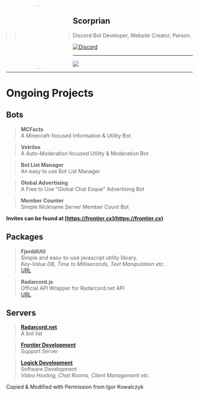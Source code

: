 <img width="170" height="170" align="left" style="float: left; margin: 0 10px 0 0; border-radius: 50%;" src="https://frontier.cx/static/scorprianpfp.png">  

## Scorprian
> Discord Bot Developer, Website Creator, Person.<br>

[![Discord](https://img.shields.io/discord/666599184844980224?color=333&label=Server&logo=discord&logoColor=fff&style=flat-square)](https://frontier.cx/discord)


---
<a href="https://discord.com/users/381710555096023061">
 <img src="https://lanyard.cnrad.dev/api/381710555096023061?hideTimestamp=true" style="float: center;" align="center" />
</a>

---

# Ongoing Projects  


## Bots

> **MCFacts**  
A Minecraft-focused Information & Utility Bot  

> **Vetrilox**  
A Auto-Moderation focused Utility & Moderation Bot  

> **Bot List Manager**  
An easy to use Bot List Manager

> **Global Advertising**  
A Free to Use "Global Chat Esque" Advertising Bot

> **Member Counter**  
Simple Nickname Server Member Count Bot

**Invites can be found at [https://frontier.cx](https://frontier.cx)**

## Packages
> **FjorddUtil**  
Simple and easy-to-use javascript utility library.  
> *Key-Value DB, Time to Milliseconds, Text Manipulation etc.*  
[URL](https://www.npmjs.com/package/fjorddutil)

> **Radarcord.js**  
Official API Wrapper for Radarcord.net API  
[URL](https://www.npmjs.com/package/radarcord.js)

## Servers
> **[Radarcord.net](https://radarcord.net)**  
A bot list

> **[Frontier Development](https://frontier.cx/discord)**  
Support Server  

> **[Logick Development](https://discord.gg/33kvwE8QZs)**  
Software Development  
> *Video Hosting, Chat Rooms, Client Management etc.*




Copied & Modified with Permission from Igor Kowalczyk

